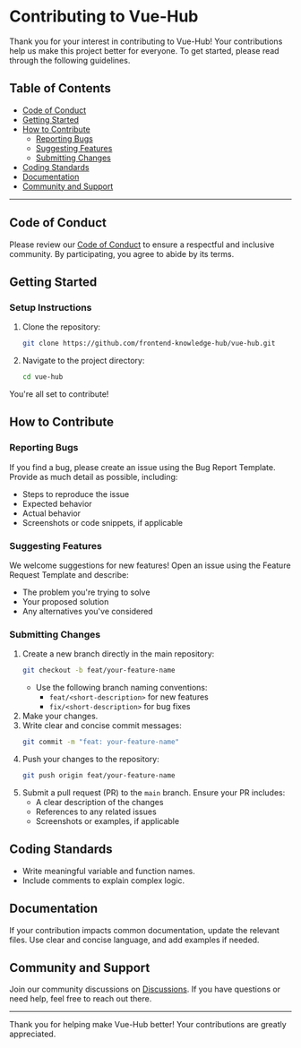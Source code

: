 # Contributing to Vue-Hub

Thank you for your interest in contributing to Vue-Hub! Your contributions help us make this project better for everyone. To get started, please read through the following guidelines.

## Table of Contents

- [Code of Conduct](#code-of-conduct)
- [Getting Started](#getting-started)
- [How to Contribute](#how-to-contribute)
  - [Reporting Bugs](#reporting-bugs)
  - [Suggesting Features](#suggesting-features)
  - [Submitting Changes](#submitting-changes)
- [Coding Standards](#coding-standards)
- [Documentation](#documentation)
- [Community and Support](#community-and-support)

---

## Code of Conduct

Please review our [Code of Conduct](CODE_OF_CONDUCT.md) to ensure a respectful and inclusive community. By participating, you agree to abide by its terms.

## Getting Started

### Setup Instructions

1. Clone the repository:
   ```bash
   git clone https://github.com/frontend-knowledge-hub/vue-hub.git
   ```
2. Navigate to the project directory:
   ```bash
   cd vue-hub
   ```

You're all set to contribute!

## How to Contribute

### Reporting Bugs

If you find a bug, please create an issue using the Bug Report Template. Provide as much detail as possible, including:

- Steps to reproduce the issue
- Expected behavior
- Actual behavior
- Screenshots or code snippets, if applicable

### Suggesting Features

We welcome suggestions for new features! Open an issue using the Feature Request Template and describe:

- The problem you're trying to solve
- Your proposed solution
- Any alternatives you've considered

### Submitting Changes

1. Create a new branch directly in the main repository:
   ```bash
   git checkout -b feat/your-feature-name
   ```
   - Use the following branch naming conventions:
     - `feat/<short-description>` for new features
     - `fix/<short-description>` for bug fixes
2. Make your changes.
3. Write clear and concise commit messages:
   ```bash
   git commit -m "feat: your-feature-name"
   ```
4. Push your changes to the repository:
   ```bash
   git push origin feat/your-feature-name
   ```
5. Submit a pull request (PR) to the `main` branch. Ensure your PR includes:
   - A clear description of the changes
   - References to any related issues
   - Screenshots or examples, if applicable

## Coding Standards

- Write meaningful variable and function names.
- Include comments to explain complex logic.

## Documentation

If your contribution impacts common documentation, update the relevant files. Use clear and concise language, and add examples if needed.

## Community and Support

Join our community discussions on [Discussions](https://github.com/orgs/frontend-knowledge-hub/discussions). If you have questions or need help, feel free to reach out there.

---

Thank you for helping make Vue-Hub better! Your contributions are greatly appreciated.

